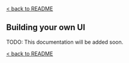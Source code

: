[< back to README](https://github.com/BeyondWords-io/player#readme)

## Building your own UI

TODO: This documentation will be added soon.

[< back to README](https://github.com/BeyondWords-io/player#readme)
